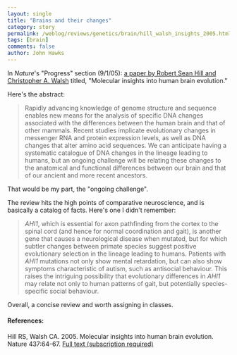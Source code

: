 ```yaml
---
layout: single 
title: "Brains and their changes" 
category: story
permalink: /weblog/reviews/genetics/brain/hill_walsh_insights_2005.html
tags: [brain] 
comments: false 
author: John Hawks 
---
```



<p>
In <i>Nature</i>'s "Progress" section (9/1/05): <a href="http://www.nature.com/nature/journal/v437/n7055/full/nature04103.html">a paper by Robert Sean Hill and Christopher A. Walsh</a> titled, "Molecular insights into human brain evolution." 
</p>

<p>
Here's the abstract: 
</p>

<blockquote>Rapidly advancing knowledge of genome structure and sequence enables new means for the analysis of specific DNA changes associated with the differences between the human brain and that of other mammals. Recent studies implicate evolutionary changes in messenger RNA and protein expression levels, as well as DNA changes that alter amino acid sequences. We can anticipate having a systematic catalogue of DNA changes in the lineage leading to humans, but an ongoing challenge will be relating these changes to the anatomical and functional differences between our brain and that of our ancient and more recent ancestors.</blockquote>

<p>
That would be my part, the "ongoing challenge". 
</p>

<p>
The review hits the high points of comparative neuroscience, and is basically a catalog of facts. Here's one I didn't remember: 
</p>

<blockquote><i>AHI1</i>, which is essential for axon pathfinding from the cortex to the spinal cord (and hence for normal coordination and gait), is another gene that causes a neurological disease when mutated, but for which subtler changes between primate species suggest positive evolutionary selection in the lineage leading to humans. Patients with <i>AHI1</i> mutations not only show mental retardation, but can also show symptoms characteristic of autism, such as antisocial behaviour. This raises the intriguing possibility that evolutionary differences in <i>AHI1</i> may relate not only to human patterns of gait, but potentially species-specific social behaviour.</blockquote>

<p>
Overall, a concise review and worth assigning in classes. 
</p>

<h4>References:</h4>

<p class="cite">Hill RS, Walsh CA. 2005. Molecular insights into human brain evolution. Nature 437:64-67. <a href="http://www.nature.com/nature/journal/v437/n7055/full/nature04103.html">Full text (subscription required)</a></p>

